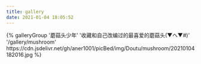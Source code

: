 ```yaml
---
title: gallery
date: 2021-01-04 18:05:52
---
```


<div class="gallery-group-main">
{% galleryGroup '蘑菇头少年' '收藏和自己改编过的最喜爱的蘑菇头(▼ヘ▼#)' '/gallery/mushroom' https://cdn.jsdelivr.net/gh/aner1001/picBed/img/Doutu/mushroom/20210104182016.jpg %}

</div>
